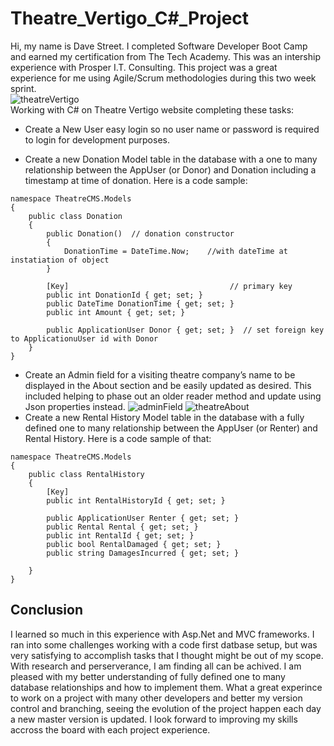 # Theatre_Vertigo_C#_Project
Hi, my name is Dave Street. I completed Software Developer Boot Camp and earned my certification from The Tech Academy. This was an intership experience  with Prosper I.T. Consulting. This project was a great experience for me using Agile/Scrum methodologies during this two week sprint.
<br>![theatreVertigo](https://user-images.githubusercontent.com/68976585/104262987-8b324d80-543d-11eb-97f2-88d3b2e99250.png)
<br>
Working with C# on Theatre Vertigo website completing these tasks:
- Create a New User easy login so no user name or password is required to login for development purposes.

- Create a new Donation Model table in the database with a one to many relationship between the AppUser (or Donor) and Donation including a timestamp at time of donation. Here is a code sample:
```
namespace TheatreCMS.Models
{
    public class Donation
    {
        public Donation()  // donation constructor
        {
            DonationTime = DateTime.Now;    //with dateTime at instatiation of object
        }

        [Key]                                    // primary key
        public int DonationId { get; set; }
        public DateTime DonationTime { get; set; }
        public int Amount { get; set; }

        public ApplicationUser Donor { get; set; }  // set foreign key to ApplicationuUser id with Donor
    }
}
```
- Create an Admin field for a visiting theatre company’s name to be displayed in the About section and be easily updated as desired. This included helping to phase out an older reader method and update using Json properties instead.
![adminField](https://user-images.githubusercontent.com/68976585/104261717-06463480-543b-11eb-95d9-4c186aeb927f.png)
![theatreAbout](https://user-images.githubusercontent.com/68976585/104261726-08a88e80-543b-11eb-90a5-e1bff0b7a901.png)
- Create a new Rental History Model table in the database with a fully defined one to many relationship between the AppUser (or Renter) and Rental History. Here is a code sample of that:
```
namespace TheatreCMS.Models
{
    public class RentalHistory
    {
        [Key]
        public int RentalHistoryId { get; set; }

        public ApplicationUser Renter { get; set; }
        public Rental Rental { get; set; }
        public int RentalId { get; set; }
        public bool RentalDamaged { get; set; }
        public string DamagesIncurred { get; set; }

    }
}

```
<h2>Conclusion</h2>
I learned so much in this experience with Asp.Net and MVC frameworks. I ran into some challenges working with a code first datbase setup, but was very satisfying to accomplish tasks that I thought might be out of my scope. With research and perserverance, I am finding all can be achived. I am pleased with my better understanding of fully defined one to many database relationships and how to implement them. What a great experince to work on a project with many other developers and better my version control and branching, seeing the evolution of the project happen each day a new master version is updated. I look forward to improving my skills accross the board with each project experience.

